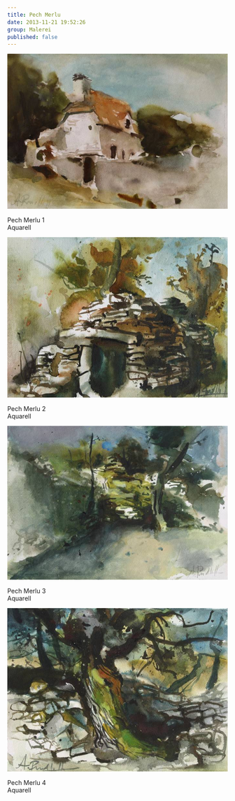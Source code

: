 ```yaml
---
title: Pech Merlu
date: 2013-11-21 19:52:26
group: Malerei
published: false
---
```

![Pech Merlu 1](/img/malerei/pech-merlu-1.jpg)

Pech Merlu 1<br>
Aquarell

![Pech Merlu 2](/img/malerei/pech-merlu-2.jpg)

Pech Merlu 2<br>
Aquarell

![Pech Merlu 3](/img/malerei/pech-merlu-3.jpg)

Pech Merlu 3<br>
Aquarell

![Pech Merlu 4](/img/malerei/pech-merlu-4.jpg)

Pech Merlu 4<br>
Aquarell
